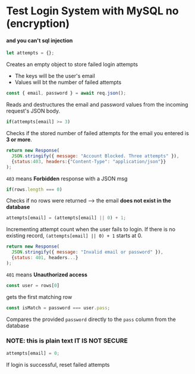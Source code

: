# Test Login System with MySQL no (encryption)
#### and you can't sql injection

```javascript
let attempts = {};
```
Creates an empty object to store failed login attempts
<ul>
  <li>The keys will be the user's email</li>
  <li>Values will bt the number of failed attempts</li>
</ul>

```javascript
const { email, password } = await req.json();
```
Reads and destructures the email and password values from the incoming request's JSON body.

```javascript
if(attempts[email] >= 3)
```
Checks if the stored number of failed attempts for the email you entered is <strong>3 or more</strong>.

```javascript
return new Response(
  JSON.stringify({ message: "Account Blocked. Three attempts" }),
  {status:403, headers:{"Content-Type": "application/json"}}
);
```
<code>403</code> means <strong>Forbidden</strong> response with a JSON msg

```javascript
if(rows.length === 0)
```
Checks if no rows were returned --> the email <strong>does not exist in the database</strong>

```javascript
attempts[email] = (attempts[email] || 0) + 1;
```
Incrementing attempt count when the user fails to login.
If there is no existing record, <code>(attempts[email] || 0) + 1</code> starts at 0.

```javascript
return new Response(
  JSON.stringify({ message: "Invalid email or password" }),
  {status: 401, headers...}
);
```
<code>401</code> means <strong>Unauthorized access</strong>

```javascript
const user = rows[0]
```
gets the first matching row

```javascript
const isMatch = password === user.pass;
```
Compares the provided <code>password</code> directly to the <code>pass</code> column from the database 
### NOTE: this is plain text IT IS NOT SECURE

```javascript
attempts[email] = 0;
```
If login is successful, reset failed attempts